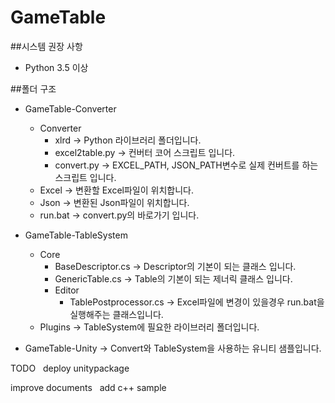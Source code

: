 # GameTable

##시스템 권장 사항
  - Python 3.5 이상

##폴더 구조

  - GameTable-Converter
    - Converter
      - xlrd -> Python 라이브러리 폴더입니다.
      - excel2table.py -> 컨버터 코어 스크립트 입니다.
      - convert.py -> EXCEL_PATH, JSON_PATH변수로 실제 컨버트를 하는 스크립트 입니다.
    - Excel -> 변환할 Excel파일이 위치합니다.
    - Json -> 변환된 Json파일이 위치합니다.
    - run.bat -> convert.py의 바로가기 입니다.
    
  - GameTable-TableSystem
    - Core
      - BaseDescriptor.cs -> Descriptor의 기본이 되는 클래스 입니다. 
      - GenericTable.cs -> Table의 기본이 되는 제너릭 클래스 입니다.
      - Editor
        - TablePostprocessor.cs -> Excel파일에 변경이 있을경우 run.bat을 실행해주는 클래스입니다.
    - Plugins -> TableSystem에 필요한 라이브러리 폴더입니다.
  
  - GameTable-Unity -> Convert와 TableSystem을 사용하는 유니티 샘플입니다.
  
  TODO
  
  deploy unitypackage
  
  improve documents
  
  add c++ sample 
